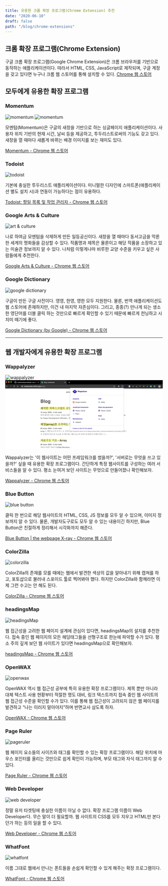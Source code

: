 ```yaml
---
title: 유용한 크롬 확장 프로그램(Chrome Extension) 추천
date: "2020-06-10"
draft: false
path: "/blog/chrome-extensions"
---
```


## 크롬 확장 프로그램(Chrome Extension)
구글 크롬 확장 프로그램(Google Chrome Extension)은 크롬 브라우저를 기반으로 동작하는 애플리케이션이다. 따라서 HTML, CSS, JavaScript로 제작되며, 구글 계정을 갖고 있다면 누구나 크롬 웹 스토어를 통해 설치할 수 있다.
[Chrome 웹 스토어](https://chrome.google.com/webstore/category/extensions?hl=ko)

## 모두에게 유용한 확장 프로그램
### Momentum
![momentum](https://lh3.googleusercontent.com/RJ4jnr30NkOL3zFByvWdY0JNWH_q7F4Up2I0RsRxV0m-N25MHB0IlwWg5GzCy3w-XiCK6yy_UA=w640-h400-e365)
![momentum](https://lh3.googleusercontent.com/9UA9KaU7zMtWtyQobggNrYWRDW2OFjOaqmsKVqGKsebxj70eKUA-hEig31MAEixeF9S2N7N3mvU=w640-h400-e365)

모멘텀(Momentum)은 구글의 새창을 기반으로 하는 싱글페이지 애플리케이션이다. 사용자 위치 기반의 현재 시간, 날씨 등을 제공하고, 투두리스트로써의 기능도 갖고 있다. 새창을 열 때마다 새롭게 바뀌는 배경 이미지를 보는 재미도 있다.

[Momentum - Chrome 웹 스토어](https://chrome.google.com/webstore/detail/momentum/laookkfknpbbblfpciffpaejjkokdgca?hl=ko)

### Todoist
![todoist](https://lh3.googleusercontent.com/1S6w9WZ9jkfIs0ZAKdKOD7Umcm8iP7rBxWXdFEUtbQo3tl70DDhIf9hmn8BLtE6BHVB8R8SmJg=w640-h400-e365)

기본에 충실한 투두리스트 애플리케이션이다. 미니멀한 디자인에 스마트폰(애플리케이션  별도 설치 시)과 연동이 가능하다는 점이 유용하다.

[Todoist: 할일 목록 및 작업 관리자 - Chrome 웹 스토어](https://chrome.google.com/webstore/detail/todoist-to-do-list-and-ta/jldhpllghnbhlbpcmnajkpdmadaolakh?hl=ko)

### Google Arts & Culture
![art & culture](https://lh3.googleusercontent.com/ImkIjlpPefWM7uKsoJCXA09aKj7-BxJwIJb4K5MKiVrUzCbt2DKGYZ6ov3GzRSK7K9HrZboQJA=w640-h400-e365)

나로 하여금 모멘텀을 삭제하게 만든 일등공신이다. 새창을 열 때마다 동서고금을 막론한 세계의 명화들을 감상할 수 있다. 작품명과 제목은 물론이고 해당 작품을 소장하고 있는 미술관 정보까지 알 수 있다. 나처럼 이렇게나마 비루한 교양 수준을 키우고 싶은 사람들에게 추천한다.

[Google Arts & Culture - Chrome 웹 스토어](https://chrome.google.com/webstore/detail/google-arts-culture/akimgimeeoiognljlfchpbkpfbmeapkh?hl=ko)

### Google Dictionary
![google dictionary](https://lh3.googleusercontent.com/AdRzoFvCxlNKEOt-78CEZfcp7nymZU7ZZCwxUiVxrL0VZyWTFWqM0gSACE0zpmCkj24aUx3d=w640-h400-e365)

구글이 만든 구글 사전이다. 영영, 한영, 영한 모두 지원한다. 물론, 번역 애플리케이션도 웹 스토어에 존재하지만, 이건 내 마지막 자존심이다. 그리고, 종종(?) 만나게 되는 생소한 영단어를 더블 클릭 하는 것만으로 빠르게 확인할 수 있기 때문에 빠르게 컨닝하고 시치미 떼기에 좋다.

[Google Dictionary (by Google) - Chrome 웹 스토어](https://chrome.google.com/webstore/detail/google-dictionary-by-goog/mgijmajocgfcbeboacabfgobmjgjcoja?hl=ko)

***

## 웹 개발자에게 유용한 확장 프로그램
### Wappalyzer
![wappalyzer](https://lh3.googleusercontent.com/QVwNvDyEfFZIJdRsmSQA6NPLAWxkmyrUPR-SH5tQ7D4KiIYR-jzN9NTis-XTZXergz7AHuoSIQ=w640-h400-e365)
![wappalyzer](../images/wappalyzer.png)

Wappalyzer는 '이 웹사이트는 어떤 프레임워크를 썼을까?', '서버로는 무엇을 쓰고 있을까?' 싶을 때 유용한 확장 프로그램이다. 간단하게 특정 웹사이트를 구성하는 여러 서비스들을 알 수 있다.
평소 눈여겨 보던 사이트는 무엇으로 만들어졌나 확인해보자.

[Wappalyzer - Chrome 웹 스토어](https://chrome.google.com/webstore/detail/wappalyzer/gppongmhjkpfnbhagpmjfkannfbllamg)

### Blue Button
![blue button](https://lh3.googleusercontent.com/1qqxOXRUEOCjXbxtpR2IwpvTGMIbrJHiAcxw79LWAjw6ooQrTyD3C9Hd8mRpBsd8X7BXETLT-X0=w640-h400-e365)

클릭 한 번으로 해당 웹사이트의 HTML, CSS, JS 정보를 모두 알 수 있으며, 이미지 정보까지 알 수 있다. 물론, 개발자도구로도 모두 알 수 있는 내용이긴 하지만, Blue Button은 친절하게 정리해서 시각화까지 해준다.

[Blue Button | the webpage X-ray - Chrome 웹 스토어](https://chrome.google.com/webstore/detail/blue-button-the-webpage-x/ahbcoeleapdfhmlnjglbiaddohfncace?hl=ko)

### ColorZilla
![colorzilla](https://lh3.googleusercontent.com/P77_Pe5xvds-T4r2LJZhj2nIZ7JS7n58mOI9AhpwvTquBlvy0DvZ3YSADGIjsAaLjDbvrit_Rg=w640-h400-e365)

ColorZilla의 존재를 모를 때에는 웹에서 발견한 색상의 값을 알아내기 위해 캡쳐를 하고, 포토샵으로 불러내 스포이드 툴로 찍어봐야 했다. 하지만 ColorZilla와 함께라면 이제 그런 수고는 안 해도 된다.

[ColorZilla - Chrome 웹 스토어](https://chrome.google.com/webstore/detail/colorzilla/bhlhnicpbhignbdhedgjhgdocnmhomnp?hl=ko)

### headingsMap
![headingsMap](https://lh3.googleusercontent.com/joL7RZVsHDy7BRuleGu2pyCmqIz7TgcL7QNRlZHZq8njiNuRb9j4fBeNJfAK6onGAi31cGHIGHo=w640-h400-e365)

웹 접근성을 고려한 웹 페이지 설계에 관심이 있다면, headingsMap의 설치를 추천한다. 접속 중인 웹 페이지의 모든 헤딩태그들을 선형구조로 한눈에 파악할 수가 있다. 평소 주의 깊게 보던 웹 사이트가 있다면 headingsMap으로 확인해보자. 

[headingsMap - Chrome 웹 스토어](https://chrome.google.com/webstore/detail/headingsmap/flbjommegcjonpdmenkdiocclhjacmbi?hl=ko)

### OpenWAX
![openwax](https://lh3.googleusercontent.com/46Z_uZSxiTeJEmeegVPgYO0hLmVH-Ewt55dpNZlDzmhWP0w4BIRuvVGq4ZR2tOjRQufN_Z-ohE4=w640-h400-e365)

OpenWAX 역시 웹 접근성 공부에 특히 유용한 확장 프로그램이다. 제목 뿐만 아니라 대체 텍스트 사용 현황부터 적절한 명도 대비, 링크 텍스트까지 접속 중인 웹 사이트의 웹 접근성 수준을 확인할 수가 있다. 이를 통해 웹 접근성이 고려되지 않은 웹 페이지를 발견하고 “나는 이러지 말아야지”하며 반면교사 삼도록 하자.

[OpenWAX - Chrome 웹 스토어](https://chrome.google.com/webstore/detail/openwax/bfahpbmaknaeohgdklfbobogpdngngoe?hl=ko) 

### Page Ruler
![pageruler](https://lh3.googleusercontent.com/-tL56rjvHxjpUAK5LaGnd74a-tcfQUmLVHvCuVssqcgLFSZxtJc2n5TOBEuVzmuNJ8Xe6p2zog=w640-h400-e365)

웹 페이지 요소들의 사이즈와 태그를 확인할 수 있는 확장 프로그램이다. 해당 위치에 마우스 포인터를 올리는 것만으로 쉽게 확인이 가능하며, 부모 태그와 자식 태그까지 알 수 있다.

[Page Ruler - Chrome 웹 스토어](https://chrome.google.com/webstore/detail/page-ruler/emliamioobfffbgcfdchabfibonehkme?hl=ko)

### Web Developer
![web developer](https://lh3.googleusercontent.com/zumjZ75PvVSPDOsvmRznqr7oPMwqI4EjE1-ddStYtIDSAmC3Sfl0d5Gpo5kqDGNbbRPqzuQngg=w640-h400-e365)

정말 유저 타겟팅에 충실한 이름이 아닐 수 없다. 확장 프로그램 이름이 Web Developer다. 무슨 말이 더 필요할까. 웹 사이트의 CSS를 모두 지우고 HTML만 본다던가 하는 등의 일을 할 수 있다.

[Web Developer - Chrome 웹 스토어](https://chrome.google.com/webstore/detail/web-developer/bfbameneiokkgbdmiekhjnmfkcnldhhm?hl=ko)

### WhatFont
![whatfont](https://lh3.googleusercontent.com/nep5S6A_Z05btUKTsv76SXoKW1Zv5a1Hr9RspeTOxS1y0E88UiYLHQv4OXvD1UaL8-YdlHuDsmg=w640-h400-e365)

이름 그대로 웹에서 만나는 폰트들을 손쉽게 확인할 수 있게 해주는 확장 프로그램이다.

[WhatFont - Chrome 웹 스토어](https://chrome.google.com/webstore/detail/whatfont/jabopobgcpjmedljpbcaablpmlmfcogm?hl=ko)
